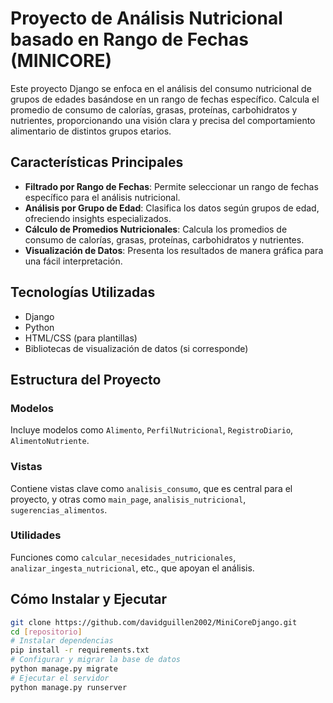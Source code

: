 # Proyecto de Análisis Nutricional basado en Rango de Fechas (MINICORE)

Este proyecto Django se enfoca en el análisis del consumo nutricional de grupos de edades basándose en un rango de fechas específico. Calcula el promedio de consumo de calorías, grasas, proteínas, carbohidratos y nutrientes, proporcionando una visión clara y precisa del comportamiento alimentario de distintos grupos etarios.

## Características Principales

- **Filtrado por Rango de Fechas**: Permite seleccionar un rango de fechas específico para el análisis nutricional.
- **Análisis por Grupo de Edad**: Clasifica los datos según grupos de edad, ofreciendo insights especializados.
- **Cálculo de Promedios Nutricionales**: Calcula los promedios de consumo de calorías, grasas, proteínas, carbohidratos y nutrientes.
- **Visualización de Datos**: Presenta los resultados de manera gráfica para una fácil interpretación.

## Tecnologías Utilizadas

- Django
- Python
- HTML/CSS (para plantillas)
- Bibliotecas de visualización de datos (si corresponde)

## Estructura del Proyecto

### Modelos
Incluye modelos como `Alimento`, `PerfilNutricional`, `RegistroDiario`, `AlimentoNutriente`.

### Vistas
Contiene vistas clave como `analisis_consumo`, que es central para el proyecto, y otras como `main_page`, `analisis_nutricional`, `sugerencias_alimentos`.

### Utilidades
Funciones como `calcular_necesidades_nutricionales`, `analizar_ingesta_nutricional`, etc., que apoyan el análisis.

## Cómo Instalar y Ejecutar

```bash
git clone https://github.com/davidguillen2002/MiniCoreDjango.git
cd [repositorio]
# Instalar dependencias
pip install -r requirements.txt
# Configurar y migrar la base de datos
python manage.py migrate
# Ejecutar el servidor
python manage.py runserver
